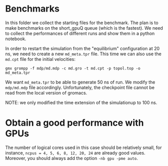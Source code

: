 

# Benchmarks

In this folder we collect the starting files for the benchmark. The plan is to make benchmarks on the short_gpuQ queue (which is the fastest). We need to collect the performances of different runs and show them in a python notebook. 

In order to restart the simulation from the "equilibrium" configuration at 20 ns, we need to create a new `md_meta.tpr` file. This time we can also use the `md.cpt` file for the initial velocities:
```
gmx grompp -f mdp/md.mdp -c md.gro -t md.cpt -p topol.top -o md_meta.tpr
``` 
We want `md_meta.tpr` to be able to generate 50 ns of run. We modify the `mdp/md.mdp` file accordingly. Unfortunately, the checkpoint file cannot be read from the local version of gromacs.

NOTE: we only modified the time extension of the simulationup to 100 ns. 

# Obtain a good performance with GPUs
The number of logical cores used in this case should be relatively small, for instance, `ncpus = 4, 5, 6, 8, 12, 20, 24` are already good values. Moreover, you should always add the option `-nb gpu -pme auto`. 
